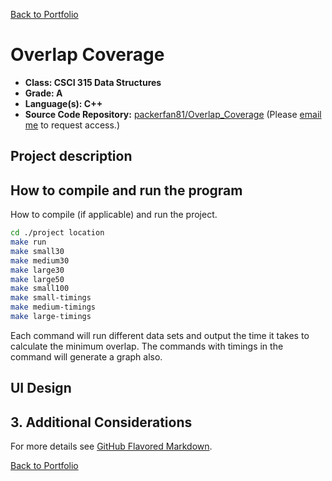 [Back to Portfolio](./)

Overlap Coverage
===============

-   **Class: CSCI 315 Data Structures**
-   **Grade: A**
-   **Language(s): C++**
-   **Source Code Repository:** [packerfan81/Overlap_Coverage]([https://guides.github.com/features/mastering-markdown](https://github.com/Packerfan81/Data-Structures/tree/master/project3)/)  
    (Please [email me](mailto:jeengelhardt@csustudent.net?subject=GitHub%20Access) to request access.)

## Project description


## How to compile and run the program

How to compile (if applicable) and run the project.

```bash
cd ./project location
make run
make small30
make medium30
make large30
make large50
make small100
make small-timings
make medium-timings
make large-timings

```
Each command will run different data sets and output the time it takes to calculate the minimum overlap.  The commands with timings in the command will generate a graph also.

## UI Design





## 3. Additional Considerations



For more details see [GitHub Flavored Markdown](https://guides.github.com/features/mastering-markdown/).

[Back to Portfolio](./)
